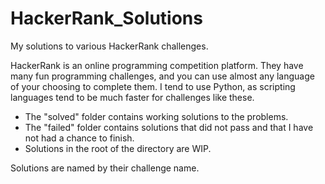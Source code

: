 # HackerRank_Solutions
My solutions to various HackerRank challenges.

HackerRank is an online programming competition platform. They have many fun programming challenges, and you can use almost any language of your choosing to complete them. I tend to use Python, as scripting languages tend to be much faster for challenges like these.

- The "solved" folder contains working solutions to the problems.
- The "failed" folder contains solutions that did not pass and that I have not had a chance to finish.
- Solutions in the root of the directory are WIP.

Solutions are named by their challenge name.
